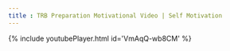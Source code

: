 ```yaml
---
title : TRB Preparation Motivational Video | Self Motivation
---
```






{% include youtubePlayer.html id='VmAqQ-wb8CM' %}
